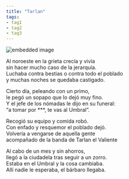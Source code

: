 ```yaml
---
title: "Tarlan"
tags:
- tag1
- tag2
- tag3
---
```


![embedded image](https://assets.legendkeeper.com/f5f8aea7-a3d3-4299-bf5a-1c644ccf73aa.jpg "Attachment")

Al noroeste en la grieta crecía y vivía  
sin hacer mucho caso de la jerarquía.  
Luchaba contra bestias o contra todo el poblado  
y muchas noches se quedaba castigado.

Cierto día, peleando con un primo,  
le pegó un sopapo que lo dejó muy fino.  
Y el jefe de los nómadas le dijo en su funeral:  
“a tomar por ***, te vas al Umbral”.

Recogió su equipo y comida robó.  
Con enfado y resquemor el poblado dejó.  
Volvería a vengarse de aquella gente  
acompañado de la banda de Tarlan el Valiente

Al cabo de un mes y sin ahorros,  
llegó a la ciudadela tras seguir a un zorro.  
Estaba en el Umbral y la cosa cambiaba.  
Allí nadie le esperaba, el bárbaro llegaba.